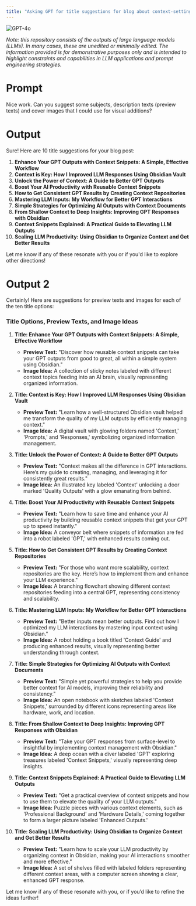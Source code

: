 ```yaml
---
title: "Asking GPT for title suggestions for blog about context-setting"
---
```

![GPT-4o](https://img.shields.io/badge/GPT--4o-3333FF?style=for-the-badge&logo=openai&logoColor=white)



*Note: this repository consists of the outputs of large language models (LLMs). In many cases, these are unedited or minimally edited. The information provided is for demonstrative purposes only and is intended to highlight constraints and capabilities in LLM applications and prompt engineering strategies.*


# Prompt
Nice work. Can you suggest some subjects, description texts (preview texts) and cover images that I could use for visual additions?

# Output
Sure! Here are 10 title suggestions for your blog post:

1. **Enhance Your GPT Outputs with Context Snippets: A Simple, Effective Workflow**
2. **Context is Key: How I Improved LLM Responses Using Obsidian Vault**
3. **Unlock the Power of Context: A Guide to Better GPT Outputs**
4. **Boost Your AI Productivity with Reusable Context Snippets**
5. **How to Get Consistent GPT Results by Creating Context Repositories**
6. **Mastering LLM Inputs: My Workflow for Better GPT Interactions**
7. **Simple Strategies for Optimizing AI Outputs with Context Documents**
8. **From Shallow Context to Deep Insights: Improving GPT Responses with Obsidian**
9. **Context Snippets Explained: A Practical Guide to Elevating LLM Outputs**
10. **Scaling LLM Productivity: Using Obsidian to Organize Context and Get Better Results**

Let me know if any of these resonate with you or if you'd like to explore other directions!

# Output 2

Certainly! Here are suggestions for preview texts and images for each of the ten title options:

### **Title Options, Preview Texts, and Image Ideas**

1. **Title: Enhance Your GPT Outputs with Context Snippets: A Simple, Effective Workflow**
   - **Preview Text:** "Discover how reusable context snippets can take your GPT outputs from good to great, all within a simple system using Obsidian."
   - **Image Idea:** A collection of sticky notes labeled with different context topics feeding into an AI brain, visually representing organized information.

2. **Title: Context is Key: How I Improved LLM Responses Using Obsidian Vault**
   - **Preview Text:** "Learn how a well-structured Obsidian vault helped me transform the quality of my LLM outputs by efficiently managing context."
   - **Image Idea:** A digital vault with glowing folders named 'Context,' 'Prompts,' and 'Responses,' symbolizing organized information management.

3. **Title: Unlock the Power of Context: A Guide to Better GPT Outputs**
   - **Preview Text:** "Context makes all the difference in GPT interactions. Here’s my guide to creating, managing, and leveraging it for consistently great results."
   - **Image Idea:** An illustrated key labeled 'Context' unlocking a door marked 'Quality Outputs' with a glow emanating from behind.

4. **Title: Boost Your AI Productivity with Reusable Context Snippets**
   - **Preview Text:** "Learn how to save time and enhance your AI productivity by building reusable context snippets that get your GPT up to speed instantly."
   - **Image Idea:** A conveyor belt where snippets of information are fed into a robot labeled 'GPT,' with enhanced results coming out.

5. **Title: How to Get Consistent GPT Results by Creating Context Repositories**
   - **Preview Text:** "For those who want more scalability, context repositories are the key. Here’s how to implement them and enhance your LLM experience."
   - **Image Idea:** A branching flowchart showing different context repositories feeding into a central GPT, representing consistency and scalability.

6. **Title: Mastering LLM Inputs: My Workflow for Better GPT Interactions**
   - **Preview Text:** "Better inputs mean better outputs. Find out how I optimized my LLM interactions by mastering input context using Obsidian."
   - **Image Idea:** A robot holding a book titled 'Context Guide' and producing enhanced results, visually representing better understanding through context.

7. **Title: Simple Strategies for Optimizing AI Outputs with Context Documents**
   - **Preview Text:** "Simple yet powerful strategies to help you provide better context for AI models, improving their reliability and consistency."
   - **Image Idea:** An open notebook with sketches labeled 'Context Snippets,' surrounded by different icons representing areas like hardware, work, and location.

8. **Title: From Shallow Context to Deep Insights: Improving GPT Responses with Obsidian**
   - **Preview Text:** "Take your GPT responses from surface-level to insightful by implementing context management with Obsidian."
   - **Image Idea:** A deep ocean with a diver labeled 'GPT' exploring treasures labeled 'Context Snippets,' visually representing deep insights.

9. **Title: Context Snippets Explained: A Practical Guide to Elevating LLM Outputs**
   - **Preview Text:** "Get a practical overview of context snippets and how to use them to elevate the quality of your LLM outputs."
   - **Image Idea:** Puzzle pieces with various context elements, such as 'Professional Background' and 'Hardware Details,' coming together to form a larger picture labeled 'Enhanced Outputs.'

10. **Title: Scaling LLM Productivity: Using Obsidian to Organize Context and Get Better Results**
    - **Preview Text:** "Learn how to scale your LLM productivity by organizing context in Obsidian, making your AI interactions smoother and more effective."
    - **Image Idea:** A set of shelves filled with labeled folders representing different context areas, with a computer screen showing a clear, enhanced GPT response.

Let me know if any of these resonate with you, or if you’d like to refine the ideas further!